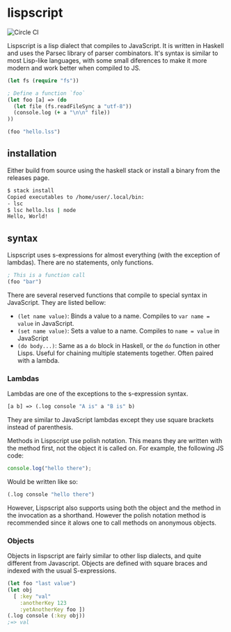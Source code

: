 # lispscript

![Circle CI](https://img.shields.io/circleci/project/github/swissChili/lispscript.svg)

Lispscript is a lisp dialect that compiles to JavaScript. It is written in
Haskell and uses the Parsec library of parser combinators. It's syntax is
similar to most Lisp-like languages, with some small diferences to make it
more modern and work better when compiled to JS.

```clj
(let fs (require "fs"))

; Define a function `foo`
(let foo [a] => (do
  (let file (fs.readFileSync a "utf-8"))
  (console.log (+ a "\n\n" file))
))

(foo "hello.lss")
```

## installation

Either build from source using the haskell stack or install a binary from
the releases page.

```sh
$ stack install
Copied executables to /home/user/.local/bin:
- lsc
$ lsc hello.lss | node
Hello, World!
```

## syntax

Lispscript uses s-expressions for almost everything (with the exception
of lambdas). There are no statements, only functions.

```clj
; This is a function call
(foo "bar")
```
There are several reserved functions that compile to special syntax in
JavaScript. They are listed bellow:

- `(let name value)`: Binds a value to a name. Compiles to `var name = value`
  in JavaScript.
- `(set name value)`: Sets a value to a name. Compiles to `name = value` in
  JavaScript
- `(do body...)`: Same as a `do` block in Haskell, or the `do` function in
  other Lisps. Useful for chaining multiple statements together. Often
  paired with a lambda.

### Lambdas

Lambdas are one of the exceptions to the s-expression syntax.

```clj
[a b] => (.log console "A is" a "B is" b)
```
They are similar to JavaScript lambdas except they use square brackets instead
of parenthesis.

Methods in Lispscript use polish notation. This means they are written with the
method first, not the object it is called on. For example, the following JS
code:
```js
console.log("hello there");
```
Would be written like so:
```clj
(.log console "hello there")
```
However, Lispscript also supports using both the object and the method in the
invocation as a shorthand. However the polish notation method is recommended
since it alows one to call methods on anonymous objects.

### Objects

Objects in lispscript are fairly similar to other lisp dialects, and quite
different from Javascript. Objects are defined with square braces and indexed
with the usual S-expressions. 
```clj
(let foo "last value")
(let obj
  [ :key "val"
    :anotherKey 123
    :yetAnotherKey foo ])
(.log console (:key obj))
;=> val
```

